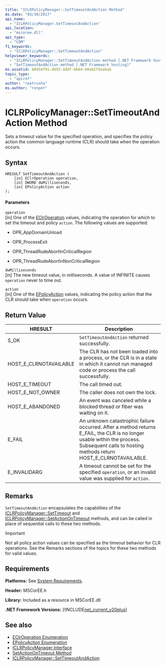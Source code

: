 ```yaml
---
title: "ICLRPolicyManager::SetTimeoutAndAction Method"
ms.date: "03/30/2017"
api_name: 
  - "ICLRPolicyManager.SetTimeoutAndAction"
api_location: 
  - "mscoree.dll"
api_type: 
  - "COM"
f1_keywords: 
  - "ICLRPolicyManager::SetTimeoutAndAction"
helpviewer_keywords: 
  - "ICLRPolicyManager::SetTimeoutAndAction method [.NET Framework hosting]"
  - "SetTimeoutAndAction method [.NET Framework hosting]"
ms.assetid: 60454f91-d855-4ddf-bb6d-60a02f5eabab
topic_type: 
  - "apiref"
author: "rpetrusha"
ms.author: "ronpet"
---
```

# ICLRPolicyManager::SetTimeoutAndAction Method
Sets a timeout value for the specified operation, and specifies the policy action the common language runtime (CLR) should take when the operation occurs.  
  
## Syntax  
  
```  
HRESULT SetTimeoutAndAction (  
    [in] EClrOperation operation,  
    [in] DWORD dwMilliseconds,  
    [in] EPolicyAction action  
);  
```  
  
#### Parameters  
 `operation`  
 [in] One of the [EClrOperation](../../../../docs/framework/unmanaged-api/hosting/eclroperation-enumeration.md) values, indicating the operation for which to set the timeout and policy `action`. The following values are supported:  
  
-   OPR_AppDomainUnload  
  
-   OPR_ProcessExit  
  
-   OPR_ThreadRudeAbortInCriticalRegion  
  
-   OPR_ThreadRudeAbortInNonCriticalRegion  
  
 `dwMilliseconds`  
 [in] The new timeout value, in milliseconds. A value of INFINITE causes `operation` never to time out.  
  
 `action`  
 [in] One of the [EPolicyAction](../../../../docs/framework/unmanaged-api/hosting/epolicyaction-enumeration.md) values, indicating the policy action that the CLR should take when `operation` occurs.  
  
## Return Value  
  
|HRESULT|Description|  
|-------------|-----------------|  
|S_OK|`SetTimeoutAndAction` returned successfully.|  
|HOST_E_CLRNOTAVAILABLE|The CLR has not been loaded into a process, or the CLR is in a state in which it cannot run managed code or process the call successfully.|  
|HOST_E_TIMEOUT|The call timed out.|  
|HOST_E_NOT_OWNER|The caller does not own the lock.|  
|HOST_E_ABANDONED|An event was canceled while a blocked thread or fiber was waiting on it.|  
|E_FAIL|An unknown catastrophic failure occurred. After a method returns E_FAIL, the CLR is no longer usable within the process. Subsequent calls to hosting methods return HOST_E_CLRNOTAVAILABLE.|  
|E_INVALIDARG|A timeout cannot be set for the specified `operation`, or an invalid value was supplied for `action`.|  
  
## Remarks  
 `SetTimeoutAndAction` encapsulates the capabilities of the [ICLRPolicyManager::SetTimeout](../../../../docs/framework/unmanaged-api/hosting/iclrpolicymanager-settimeout-method.md) and [ICLRPolicyManager::SetActionOnTimeout](../../../../docs/framework/unmanaged-api/hosting/iclrpolicymanager-setactionontimeout-method.md) methods, and can be called in place of sequential calls to these two methods.  
  
> [!IMPORTANT]
>  Not all policy action values can be specified as the timeout behavior for CLR operations. See the Remarks sections of the topics for these two methods for valid values.  
  
## Requirements  
 **Platforms:** See [System Requirements](../../../../docs/framework/get-started/system-requirements.md).  
  
 **Header:** MSCorEE.h  
  
 **Library:** Included as a resource in MSCorEE.dll  
  
 **.NET Framework Versions:** [!INCLUDE[net_current_v20plus](../../../../includes/net-current-v20plus-md.md)]  
  
## See also
- [EClrOperation Enumeration](../../../../docs/framework/unmanaged-api/hosting/eclroperation-enumeration.md)
- [EPolicyAction Enumeration](../../../../docs/framework/unmanaged-api/hosting/epolicyaction-enumeration.md)
- [ICLRPolicyManager Interface](../../../../docs/framework/unmanaged-api/hosting/iclrpolicymanager-interface.md)
- [SetActionOnTimeout Method](../../../../docs/framework/unmanaged-api/hosting/iclrpolicymanager-setactionontimeout-method.md)
- [ICLRPolicyManager::SetTimeoutAndAction](../../../../docs/framework/unmanaged-api/hosting/iclrpolicymanager-settimeoutandaction-method.md)
